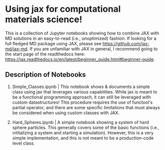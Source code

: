 # Using jax for computational materials science!
This is a collection of Jupyter notebooks showing how to combine JAX with MD solutions in an easy-to-read (i.e., unoptimized) fashion. If looking for a full fledged MD package using JAX, please see https://github.com/jax-md/jax-md. If you are unfamiliar with JAX in general, I recommend going to the start page of the readthedocs here: https://jax.readthedocs.io/en/latest/beginner_guide.html#beginner-guide. 

## Description of Notebooks
1)   Simple_Classes.ipynb | This notebook shows & documents a simple class using jax that leverages various capabilities. While jax is meant to be a functional programming approach, it can still be leveraged with custom datastructures! This procedure requires the use of functool's partial operator, and there are some specific limitations that must always be considered when using custom classes with JAX.

2)   Hard_Spheres.ipynb | A simple notebook showing a system of hard sphere particles. This generally covers some of the basic functions (i.e., intitalizing a system and starting a simulation). However, this is a very simple implementation, and this is not meant to be a production-code level class.
